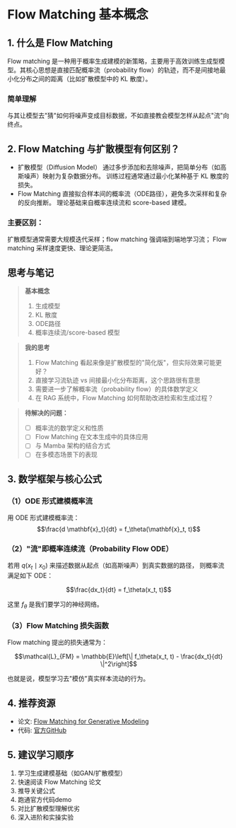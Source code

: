 # Flow Matching 基本概念

## 1. 什么是 Flow Matching

Flow matching 是一种用于概率生成建模的新策略，主要用于高效训练生成型模型。其核心思想是直接匹配概率流（probability flow）的轨迹，而不是间接地最小化分布之间的距离（比如扩散模型中的 KL 散度）。

### 简单理解
与其让模型去"猜"如何将噪声变成目标数据，不如直接教会模型怎样从起点"流"向终点。

## 2. Flow Matching 与扩散模型有何区别？
* 扩散模型（Diffusion Model）
通过多步添加和去除噪声，把简单分布（如高斯噪声）映射为复杂数据分布。
训练过程通常通过最小化某种基于 KL 散度的损失。
* Flow Matching
直接拟合样本间的概率流（ODE路径），避免多次采样和复杂的反向推断。
理论基础来自概率连续流和 score-based 建模。
### 主要区别：
扩散模型通常需要大规模迭代采样；flow matching 强调端到端地学习流；
Flow matching 采样速度更快、理论更简洁。

## 思考与笔记

> **基本概念**
> 1. 生成模型
> 2. KL 散度 
> 3. ODE路径 
> 4. 概率连续流/score-based 模型

> **我的思考**
> 1. Flow Matching 看起来像是扩散模型的"简化版"，但实际效果可能更好？
> 2. 直接学习流轨迹 vs 间接最小化分布距离，这个思路很有意思
> 3. 需要进一步了解概率流（probability flow）的具体数学定义
> 4. 在 RAG 系统中，Flow Matching 如何帮助改进检索和生成过程？

> **待解决的问题：**
> - [ ] 概率流的数学定义和性质
> - [ ] Flow Matching 在文本生成中的具体应用
> - [ ] 与 Mamba 架构的结合方式
> - [ ] 在多模态场景下的表现

## 3. 数学框架与核心公式

### （1）ODE 形式建模概率流
用 ODE 形式建模概率流：  
$$\frac{d \mathbf{x}_t}{dt} = f_\theta(\mathbf{x}_t, t)$$

### （2）"流"即概率连续流（Probability Flow ODE）
若用 $q(x_t \mid x_0)$ 来描述数据从起点（如高斯噪声）到真实数据的路径，
则概率流满足如下 ODE：

$$\frac{dx_t}{dt} = f_\theta(x_t, t)$$

这里 $f_\theta$ 是我们要学习的神经网络。

### （3）Flow Matching 损失函数
Flow matching 提出的损失通常为：

$$\mathcal{L}_{FM} = \mathbb{E}\left[\| f_\theta(x_t, t) - \frac{dx_t}{dt} \|^2\right]$$

也就是说，模型学习去"模仿"真实样本流动的行为。

## 4. 推荐资源

- 论文: [Flow Matching for Generative Modeling](https://arxiv.org/abs/2306.00379)
- 代码: [官方GitHub](https://github.com/atong01/flow_matching)

## 5. 建议学习顺序

1. 学习生成建模基础（如GAN/扩散模型）
2. 快速阅读 Flow Matching 论文
3. 推导关键公式
4. 跑通官方代码demo
5. 对比扩散模型理解优劣
6. 深入进阶和实操实验